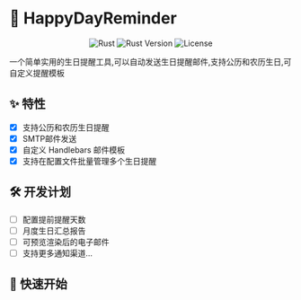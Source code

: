 # 🎂 HappyDayReminder

<div align="center">

![Rust](https://img.shields.io/badge/rust-%23000000.svg?style=flat&logo=rust&logoColor=white)
![Rust Version](https://img.shields.io/badge/rust--version-1.70%2B-orange.svg)
![License](https://img.shields.io/badge/license-MIT-blue.svg)

</div>

一个简单实用的生日提醒工具,可以自动发送生日提醒邮件,支持公历和农历生日,可自定义提醒模板

## ✨ 特性

- [X] 支持公历和农历生日提醒
- [X] SMTP邮件发送
- [X] 自定义 Handlebars 邮件模板
- [X] 支持在配置文件批量管理多个生日提醒

## 🛠 开发计划

- [ ] 配置提前提醒天数
- [ ] 月度生日汇总报告
- [ ] 可预览渲染后的电子邮件
- [ ] 支持更多通知渠道...

## 🚀 快速开始

<!-- TODO: -->

